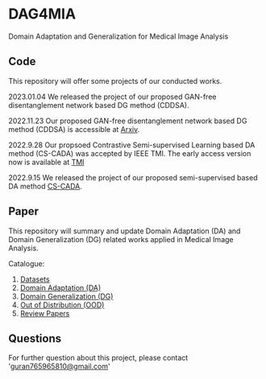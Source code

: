 # DAG4MIA
Domain Adaptation and Generalization for Medical Image Analysis

## Code
This repository will offer some projects of our conducted works.  

2023.01.04 We released the project of our proposed GAN-free disentanglement network based DG method (CDDSA).

2022.11.23 Our proposed GAN-free disentanglement network based DG method (CDDSA) is accessible at [Arxiv](https://arxiv.org/abs/2211.12081).

2022.9.28 Our propsoed Contrastive Semi-supervised Learning based DA method (CS-CADA) was accepted by IEEE TMI. The early access version now is available at [TMI](https://ieeexplore.ieee.org/document/9903480)  

2022.9.15 We released the project of our proposed semi-supervised based DA method [CS-CADA](https://arxiv.org/abs/2208.08605).

## Paper
This repository will summary and update Domain Adaptation (DA) and Domain Generalization (DG) related works applied in Medical Image Analysis.

Catalogue:

1. [Datasets](./paper/Datasets.md)
2. [Domain Adaptation (DA)](./paper/DomainAdaptation.md)
3. [Domain Generalization (DG)](./paper/DomainGeneralization.md)
4. [Out of Distribution (OOD)](./paper/Out-of-DistributionDetection.md)
5. [Review Papers](./paper/ReviewPapers.md)

## Questions
For further question about this project,  please contact '[guran765965810@gmail.com](guran765965810@gmail.com)'